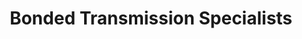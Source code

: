 ---
title: "Bonded Transmission Specialists"
url: /saint-paul/bonded-transmission-specialists/
shop: Autowerkstatt
---